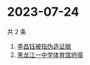 # 2023-07-24

共 2 条

<!-- BEGIN -->
<!-- 最后更新时间 Mon Jul 24 2023 10:02:34 GMT+0800 (China Standard Time) -->

1. [李昌钰被指伪造证据](https://www.zhihu.com/search?q=%E6%9D%8E%E6%98%8C%E9%92%B0%E8%A2%AB%E6%8C%87%E4%BC%AA%E9%80%A0%E8%AF%81%E6%8D%AE)
1. [黑龙江一中学体育馆坍塌](https://www.zhihu.com/search?q=%E9%BB%91%E9%BE%99%E6%B1%9F%E4%B8%80%E4%B8%AD%E5%AD%A6%E4%BD%93%E8%82%B2%E9%A6%86%E5%9D%8D%E5%A1%8C)

<!-- END -->
